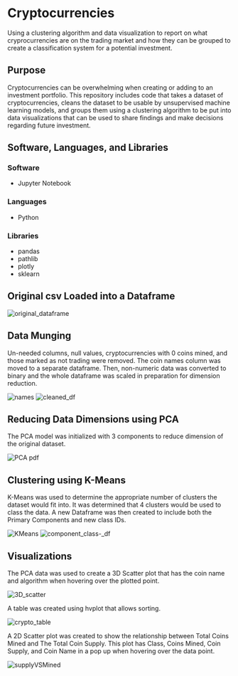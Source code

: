 # Cryptocurrencies
Using a clustering algorithm and data visualization to report on what cryprocurrencies are on the trading market and how they can be grouped to create a classification system for a potential investment.

## Purpose
Cryptocurrencies can be overwhelming when creating or adding to an investment portfolio.  This repository includes code that takes a dataset of cryptocurrencies, cleans the dataset to be usable by unsupervised machine learning models, and groups them using a clustering algorithm to be put  into data visualizations that can be used to share findings and make decisions regarding future investment.

## Software, Languages, and Libraries

### Software
- Jupyter Notebook

### Languages
- Python

### Libraries
- pandas
- pathlib
- plotly
- sklearn


## Original csv Loaded into a Dataframe
![original_dataframe](https://user-images.githubusercontent.com/102555125/194940136-d55da23d-e40a-481d-a798-a5197381c733.png)


## Data Munging
Un-needed columns, null values, cryptocurrencies with 0 coins mined, and those marked as not trading were removed. The coin names column was moved to a separate dataframe.  Then, non-numeric data was converted to binary and the whole dataframe was scaled in preparation for dimension reduction.

![names](https://user-images.githubusercontent.com/102555125/194940176-48d0aecf-12f4-4d18-bff0-abca82e89aac.png)
![cleaned_df](https://user-images.githubusercontent.com/102555125/194940192-948b87a9-a0f2-49e7-a8be-0997b16e9c89.png)


## Reducing Data Dimensions using PCA
The PCA model was initialized with 3 components to reduce dimension of the original dataset.


![PCA pdf](https://user-images.githubusercontent.com/102555125/194940224-b0004d29-8548-4ae9-9f6f-4b031bf3f4ee.png)


## Clustering using K-Means
K-Means was used to determine the appropriate number of clusters the dataset would fit into.  It was determined that 4 clusters would be used to class the data.  A new Dataframe was then created to include both the Primary Components and new class IDs.

![KMeans](https://user-images.githubusercontent.com/102555125/194940270-fa7ed728-9921-484f-acf7-28f86dc2aad7.png)
![component_class-_df](https://user-images.githubusercontent.com/102555125/194940285-a080839a-31bc-4f75-b902-c39e07ff5079.png)


## Visualizations
The PCA data was used to create a 3D Scatter plot that has the coin name and algorithm when hovering over the plotted point.

![3D_scatter](https://user-images.githubusercontent.com/102555125/194940322-62d24e02-f206-4b4f-ae04-75357b2d6374.png)


A table was created using hvplot that allows sorting.

![crypto_table](https://user-images.githubusercontent.com/102555125/194940361-caa064bb-2ec8-49ac-8ca6-7c1cff384363.png)


A 2D Scatter plot was created to show the relationship between Total Coins Mined and The Total Coin Supply.  This plot has Class, Coins Mined, Coin Supply, and Coin Name in a pop up when hovering over the data point.

![supplyVSMined](https://user-images.githubusercontent.com/102555125/194940394-4cbd63f6-0ad2-4b2d-8648-4c7310dec3f0.png)

